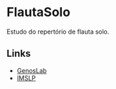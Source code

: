 FlautaSolo
==========

Estudo do repertório de flauta solo.

Links
-----

* [GenosLab](http://genosmus.com/pesquisa/flauta-solo/)
* [IMSLP](http://imslp.org/)
